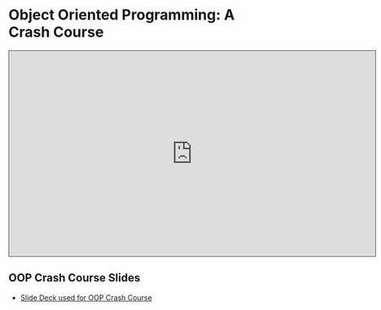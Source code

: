 # Object Oriented Programming: A Crash Course

<iframe src="https://adaacademy.hosted.panopto.com/Panopto/Pages/Embed.aspx?id=05492e44-4ee6-4dad-8f01-af54011f5603&autoplay=false&offerviewer=true&showtitle=true&showbrand=false&captions=true&interactivity=all" height="405" width="720" style="border: 1px solid #464646;" allowfullscreen allow="autoplay"></iframe>

## OOP Crash Course Slides
- [Slide Deck used for OOP Crash Course](https://docs.google.com/presentation/d/1HYJDxmwykDBH2sSQMdmGPHp33QfrS1bmAOmTOPMWfsc/edit?usp=sharing)
